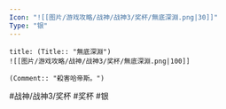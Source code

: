 ```yaml
---
Icon: "![[图片/游戏攻略/战神/战神3/奖杯/無底深淵.png|30]]"
Type: "银"
---
```

```ad-common-silver-trophy
title: (Title:: "無底深淵")
![[图片/游戏攻略/战神/战神3/奖杯/無底深淵.png|100]]

(Comment:: "殺害哈帝斯。")
```

#战神/战神3/奖杯 #奖杯 #银
